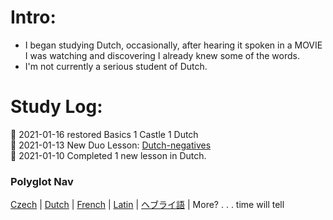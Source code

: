 # Intro: 
* I began studying Dutch, occasionally, after hearing it spoken in a MOVIE I was watching and discovering I already knew some of the words.
* I'm not currently a serious student of Dutch. 

# Study Log: 
:cheese:  2021-01-16 restored Basics 1 Castle 1 Dutch <br>
:cheese:  2021-01-13 New Duo Lesson: [Dutch-negatives](https://github.com/EO4wellness/T-I-L/blob/main/polyglot/la-otra/images/dutch/2021-01-13-dutch-course.png) <br> 
:cheese:  2021-01-10 Completed 1 new lesson in Dutch.<br>

### Polyglot Nav
[Czech](https://github.com/EO4wellness/T-I-L/tree/main/polyglot/la-otra/Czech) |  [Dutch](https://github.com/EO4wellness/T-I-L/tree/main/polyglot/la-otra/Dutch) |  [French](https://github.com/EO4wellness/T-I-L/tree/main/polyglot/la-otra/French) |  [Latin](https://github.com/EO4wellness/T-I-L/tree/main/polyglot/la-otra/Latin) |  [ヘブライ語](https://github.com/EO4wellness/T-I-L/tree/main/polyglot/la-otra/%E3%83%98%E3%83%96%E3%83%A9%E3%82%A4%E8%AA%9E) |  More? . . . time will tell  
